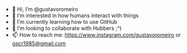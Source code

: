 - 👋 Hi, I’m @gustavoromeiro
- 👀 I’m interested in how humans interact with things
- 🌱 I’m currently learning how to use GitHub
- 💞️ I’m looking to collaborate with Hubbers ;^)
- 📫 How to reach me: https://www.instagram.com/gustavoromeiro or gscr1985@gmail.com

<!---
gustavoromeiro/gustavoromeiro is a ✨ special ✨ repository because its `README.md` (this file) appears on your GitHub profile.
You can click the Preview link to take a look at your changes.
--->
